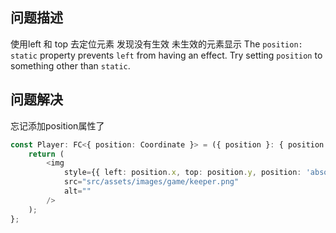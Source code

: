 

## 问题描述

使用left 和 top 去定位元素 发现没有生效
未生效的元素显示 
The `position: static` property prevents `left` from having an effect.
Try setting `position` to something other than `static`.

## 问题解决
忘记添加position属性了
```typescript
const Player: FC<{ position: Coordinate }> = ({ position }: { position: Coordinate }) => {  
    return (  
        <img  
            style={{ left: position.x, top: position.y, position: 'absolute' }}  
            src="src/assets/images/game/keeper.png"  
            alt=""  
        />  
    );  
};
```
